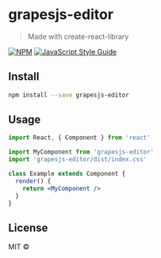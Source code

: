 # grapesjs-editor

> Made with create-react-library

[![NPM](https://img.shields.io/npm/v/grapesjs-editor.svg)](https://www.npmjs.com/package/grapesjs-editor) [![JavaScript Style Guide](https://img.shields.io/badge/code_style-standard-brightgreen.svg)](https://standardjs.com)

## Install

```bash
npm install --save grapesjs-editor
```

## Usage

```jsx
import React, { Component } from 'react'

import MyComponent from 'grapesjs-editor'
import 'grapesjs-editor/dist/index.css'

class Example extends Component {
  render() {
    return <MyComponent />
  }
}
```

## License

MIT © [](https://github.com/)
